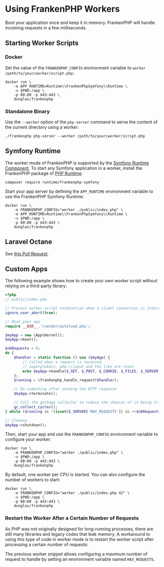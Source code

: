 # Using FrankenPHP Workers

Boot your application once and keep it in memory.
FrankenPHP will handle incoming requests in a few milliseconds.

## Starting Worker Scripts

### Docker

Set the value of the `FRANKENPHP_CONFIG` environment variable to `worker /path/to/your/worker/script.php`:

```console
docker run \
    -e APP_RUNTIME=Runtime\\FrankenPhpSymfony\\Runtime \
    -v $PWD:/app \
    -p 80:80 -p 443:443 \
    dunglas/frankenphp
```

### Standalone Binary

Use the `--worker` option of the `php-server` command to serve the content of the current directory using a worker:

```console
./frankenphp php-server --worker /path/to/your/worker/script.php
```

## Symfony Runtime

The worker mode of FrankenPHP is supported by the [Symfony Runtime Component](https://symfony.com/doc/current/components/runtime.html).
To start any Symfony application in a worker, install the FrankenPHP package of [PHP Runtime](https://github.com/php-runtime/runtime):

```console
composer require runtime/frankenphp-symfony
```

Start your app server by defining the `APP_RUNTIME` environment variable to use the FrankenPHP Symfony Runtime:

```console
docker run \
    -e FRANKENPHP_CONFIG="worker ./public/index.php" \
    -e APP_RUNTIME=Runtime\\FrankenPhpSymfony\\Runtime \
    -v $PWD:/app \
    -p 80:80 -p 443:443 \
    dunglas/frankenphp
```

## Laravel Octane

See [this Pull Request](https://github.com/laravel/octane/pull/764).

## Custom Apps

The following example shows how to create your own worker script without relying on a third-party library:

```php
<?php
// public/index.php

// Prevent worker script termination when a client connection is interrupted
ignore_user_abort(true);

// Boot your app
require __DIR__.'/vendor/autoload.php';

$myApp = new \App\Kernel();
$myApp->boot();

$nbRequests = 0;
do {
    $handler = static function () use ($myApp) {
        // Called when a request is received,
        // superglobals, php://input and the like are reset
        echo $myApp->handle($_GET, $_POST, $_COOKIE, $_FILES, $_SERVER);
    };
    $running = \frankenphp_handle_request($handler);

    // Do something after sending the HTTP response
    $myApp->terminate();

    // Call the garbage collector to reduce the chances of it being triggered in the middle of a page generation
    gc_collect_cycles();
} while ($running && !(isset($_SERVER['MAX_REQUESTS']) && ++$nbRequests <= $_SERVER['MAX_REQUESTS']));

// Cleanup
$myApp->shutdown();
```

Then, start your app and use the `FRANKENPHP_CONFIG` environment variable to configure your worker:

```console
docker run \
    -e FRANKENPHP_CONFIG="worker ./public/index.php" \
    -v $PWD:/app \
    -p 80:80 -p 443:443 \
    dunglas/frankenphp
```

By default, one worker per CPU is started.
You can also configure the number of workers to start:

```console
docker run \
    -e FRANKENPHP_CONFIG="worker ./public/index.php 42" \
    -v $PWD:/app \
    -p 80:80 -p 443:443 \
    dunglas/frankenphp
```

### Restart the Worker After a Certain Number of Requests

As PHP was not originally designed for long-running processes, there are still many libraries and legacy codes that leak memory.
A workaround to using this type of code in worker mode is to restart the worker script after processing a certain number of requests:

The previous worker snippet allows configuring a maximum number of request to handle by setting an environment variable named `MAX_REQUESTS`.
